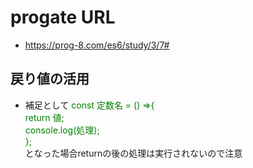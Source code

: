 # progate URL

- https://prog-8.com/es6/study/3/7#

## 戻り値の活用

- 補足として<font color="green"> const 定数名 = () =>{<br>return 値;<br>console.log(処理);<br>};</font><br>となった場合returnの後の処理は実行されないので注意
